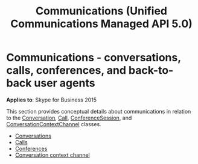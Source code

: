 ﻿---
title: Communications (Unified Communications Managed API 5.0)
TOCTitle: Communications - conversations, calls, conferences, and back-to-back user agents
ms:assetid: 441bc842-8f38-453a-b398-74ddebdcdaeb
ms:mtpsurl: https://msdn.microsoft.com/library/Dn465995(v=office.16)
ms:contentKeyID: 65239911
ms.date: 07/27/2015
mtps_version: v=office.16
---

# Communications - conversations, calls, conferences, and back-to-back user agents

**Applies to**: Skype for Business 2015

This section provides conceptual details about communications in relation to the [Conversation](https://msdn.microsoft.com/library/hh349224\(v=office.16\)), [Call](/dotnet/api/microsoft.rtc.collaboration.call), [ConferenceSession](https://msdn.microsoft.com/library/hh349315\(v=office.16\)), and [ConversationContextChannel](https://msdn.microsoft.com/library/hh161849\(v=office.16\)) classes.

- [Conversations](conversations.md)
- [Calls](calls.md)
- [Conferences](conferences.md)
- [Conversation context channel](conversation-context-channel.md)

